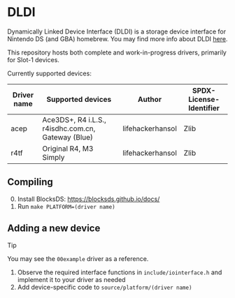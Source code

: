 # DLDI

Dynamically Linked Device Interface (DLDI) is a storage device interface for Nintendo DS (and GBA) homebrew. You may find more info about DLDI [here](https://www.chishm.com/DLDI/).

This repository hosts both complete and work-in-progress drivers, primarily for Slot-1 devices.

Currently supported devices:

| Driver name | Supported devices                                  | Author           | SPDX-License-Identifier |
| ----------- | -------------------------------------------------- | ---------------- | ----------------------- |
| acep        | Ace3DS+, R4 i.L.S., r4isdhc.com.cn, Gateway (Blue) | lifehackerhansol | Zlib                    |
| r4tf        | Original R4, M3 Simply                             | lifehackerhansol | Zlib                    |

## Compiling

0. Install BlocksDS: https://blocksds.github.io/docs/
1. Run `make PLATFORM=(driver name)`

## Adding a new device

> [!TIP]
> You may see the `00example` driver as a reference.

1. Observe the required interface functions in `include/iointerface.h` and implement it to your driver as needed
1. Add device-specific code to `source/platform/(driver name)`

